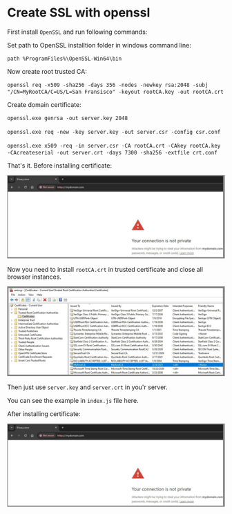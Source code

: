 # Create SSL with openssl

First install `OpenSSL` and run following commands:

Set path to OpenSSL installtion folder in windows command line:
```
path %ProgramFiles%\OpenSSL-Win64\bin
```

Now create root trusted CA:
```
openssl req -x509 -sha256 -days 356 -nodes -newkey rsa:2048 -subj "/CN=MyRootCA/C=US/L=San Fransisco" -keyout rootCA.key -out rootCA.crt 
```

Create domain certificate:
```
openssl.exe genrsa -out server.key 2048

openssl.exe req -new -key server.key -out server.csr -config csr.conf

openssl.exe x509 -req -in server.csr -CA rootCA.crt -CAkey rootCA.key -CAcreateserial -out server.crt -days 7300 -sha256 -extfile crt.conf
```
That's it.
Before installing certificate:

![Alt text](before.jpg?raw=true "Root Ca installed on Trusted area")

Now you need to install `rootCA.crt` in trusted certificate and close all browser instances.

![Alt text](installcrt.jpg?raw=true "Before Install")


Then just use `server.key` and `server.crt` in you'r server.

You can see the example in `index.js` file here.

After installing certificate:

![Alt text](before.jpg?raw=true "After Install")